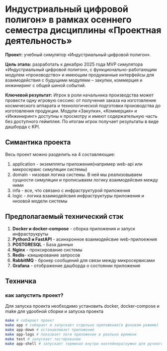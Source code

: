 # Индустриальный цифровой полигон» в рамках осеннего семестра дисциплины «Проектная деятельность»

**Проект:** учебный симулятор «Индустриальный цифровой полигон».

**Цель этапа:** разработать к декабрю 2025 года MVP симулятора «Индустриальный цифровой полигон», с функционально-работающим модулем «производство» и имеющим продуманные интерфейсы для взаимодействия с будущими модулями – закупки, коммерция и инжиниринг с общей шиной событий.

**Ключевой результат:** Игрок в роли начальника производства может провести одну игровую сессию: от получения заказа на изготовление космического аппарата и технологической подготовки производства до изготовления продукции. Модули «Закупки», «Коммерция» и «Инжиниринг» доступны к просмотру и имеют содержательную часть без доступного геймплея. По итогам игрок получает результаты в виде дашборда с KPI.

## Симантика проекта

Весь проект можно разделить на 4 составляющие:

1. application - экземпляты приложения(например web-api или микросервис симуляции системы)
2. domain - низовая логика системы. В ней мы реализовываем сущности симуляции и прописываем логику взаимодейсвия между ними
3. infa - все, что связано с инфраструктурой приложения
4. logic - логика взаимодейсвия инфраструктуры приложения и низовой модели системы

## Предполагаемый технический стэк

1. **Docker и docker-compose** - сборка приложения и запуск инфраструкруты
2. **Python3 и FastAPI** - асинхронное взаимодейсвие web-прилоежния
3. **POSTGRESQL** - База данных
4. **Nginx** - проксирование системы
5. **Redis**- кэиширование запросов
6. **RabbitMQ** - брокер сообщений для связи между микросервисами
7. **Grafana** - отображение дашборда о состоянии приложения

## Техничка

### как запустить проект?

Для запуска проекта необходимо установить docker, docker-compose и make для удообной сборки и запуска проекта

```bash
make # собирает проект 
make app # собирает и запускает отдельно приложение(в фоновом режиме)
make app-down # останавливает приложение
make app-logs # показвает логи приложение в реально времени 
make test # запускает тестирование
make app-shell # запускает терминал внутри контейнера(нужно для ручного тестирования)
```
